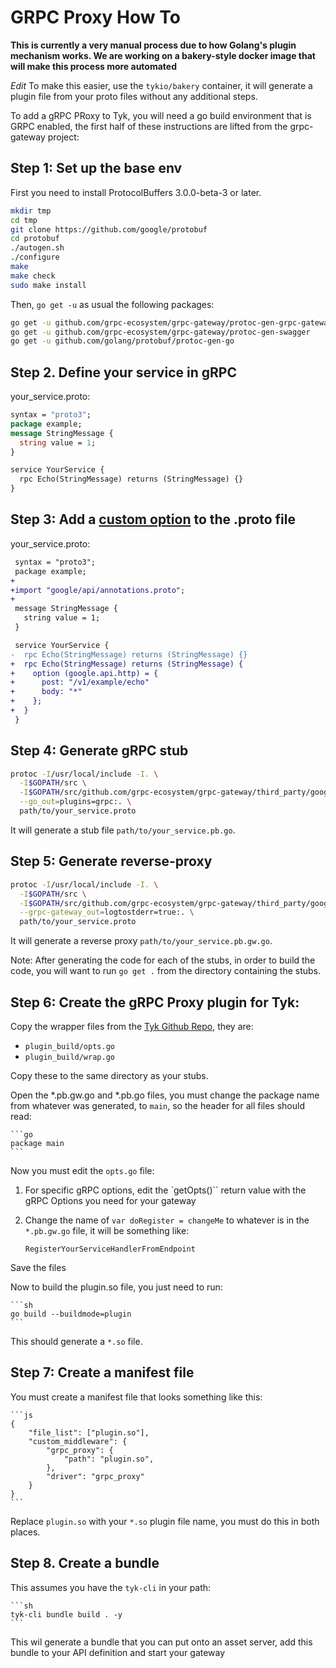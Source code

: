 # GRPC Proxy How To

**This is currently a very manual process due to how Golang's plugin mechanism works. We are working on a bakery-style
docker image that will make this process more automated**

*Edit* To make this easier, use the `tykio/bakery` container, it will generate a plugin file from your proto
files without any additional steps.

To add a gRPC PRoxy to Tyk, you will need a go build environment that is GRPC enabled, the first half of these instructions
are lifted from the grpc-gateway project:

## Step 1: Set up the base env

First you need to install ProtocolBuffers 3.0.0-beta-3 or later.

```sh
mkdir tmp
cd tmp
git clone https://github.com/google/protobuf
cd protobuf
./autogen.sh
./configure
make
make check
sudo make install
```

Then, `go get -u` as usual the following packages:

```sh
go get -u github.com/grpc-ecosystem/grpc-gateway/protoc-gen-grpc-gateway
go get -u github.com/grpc-ecosystem/grpc-gateway/protoc-gen-swagger
go get -u github.com/golang/protobuf/protoc-gen-go
```

## Step 2. Define your service in gRPC

   your_service.proto:
   ```protobuf
   syntax = "proto3";
   package example;
   message StringMessage {
     string value = 1;
   }

   service YourService {
     rpc Echo(StringMessage) returns (StringMessage) {}
   }
   ```
## Step 3: Add a [custom option](https://cloud.google.com/service-management/reference/rpc/google.api#http) to the .proto file

   your_service.proto:
   ```diff
    syntax = "proto3";
    package example;
   +
   +import "google/api/annotations.proto";
   +
    message StringMessage {
      string value = 1;
    }

    service YourService {
   -  rpc Echo(StringMessage) returns (StringMessage) {}
   +  rpc Echo(StringMessage) returns (StringMessage) {
   +    option (google.api.http) = {
   +      post: "/v1/example/echo"
   +      body: "*"
   +    };
   +  }
    }
   ```
## Step 4: Generate gRPC stub

   ```sh
   protoc -I/usr/local/include -I. \
     -I$GOPATH/src \
     -I$GOPATH/src/github.com/grpc-ecosystem/grpc-gateway/third_party/googleapis \
     --go_out=plugins=grpc:. \
     path/to/your_service.proto
   ```

It will generate a stub file `path/to/your_service.pb.go`.


## Step 5: Generate reverse-proxy

   ```sh
   protoc -I/usr/local/include -I. \
     -I$GOPATH/src \
     -I$GOPATH/src/github.com/grpc-ecosystem/grpc-gateway/third_party/googleapis \
     --grpc-gateway_out=logtostderr=true:. \
     path/to/your_service.proto
   ```

It will generate a reverse proxy `path/to/your_service.pb.gw.go`.

Note: After generating the code for each of the stubs, in order to build the code, you will want to run ```go get .``` from the directory containing the stubs.

## Step 6: Create the gRPC Proxy plugin for Tyk:

Copy the wrapper files from the [Tyk Github Repo](https://github.com/Tyktechnologies/tyk), they are:

- `plugin_build/opts.go`
- `plugin_build/wrap.go`

Copy these to the same directory as your stubs.

Open the *.pb.gw.go and *.pb.go files, you must change the package name from whatever was generated, to `main`, so the
header for all files should read:

    ```go
    package main
    ```

Now you must edit the `opts.go` file:

1. For specific gRPC options, edit the `getOpts()`` return value with the gRPC Options you need for your gateway
2. Change the name of `var doRegister = changeMe` to whatever is in the `*.pb.gw.go` file, it will be something like:

    ```RegisterYourServiceHandlerFromEndpoint```

Save the files

Now to build the plugin.so file, you just need to run:

    ```sh
    go build --buildmode=plugin
    ```

This should generate a `*.so` file.

## Step 7: Create a manifest file

You must create a manifest file that looks something like this:

    ```js
    {
        "file_list": ["plugin.so"],
        "custom_middleware": {
            "grpc_proxy": {
                "path": "plugin.so",
            },
            "driver": "grpc_proxy"
        }
    }
    ```

Replace `plugin.so` with your `*.so` plugin file name, you must do this in both places.

## Step 8. Create a bundle

This assumes you have the `tyk-cli` in your path:

    ```sh
    tyk-cli bundle build . -y
    ```

This wil generate a bundle that you can put onto an asset server, add this bundle to your API definition and start
your gateway